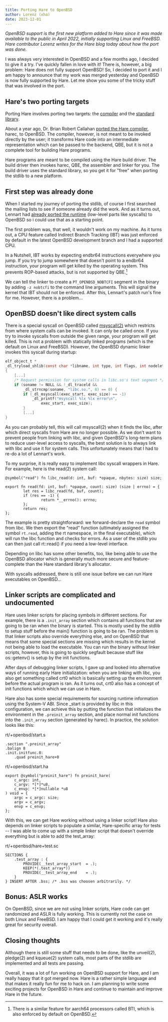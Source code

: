 ```yaml
---
title: Porting Hare to OpenBSD
author: Lorenz (xha)
date: 2023-12-01
---
```


*OpenBSD support is the first new platform added to Hare since it was made
available to the public in April 2022, initially supporting Linux and FreeBSD.
Hare contributor Lorenz writes for the Hare blog today about how the port was
done.*

I was always very interested in OpenBSD and a few months ago, I decided to give
it a try. I've quickly fallen in love with it! There is, however, a big problem:
Hare does not fully support OpenBSD! So, I decided to port it and I am happy to
announce that my work was merged yesterday and OpenBSD is now fully supported by
Hare. Let me show you some of the tricky stuff that was involved in the port.

## Hare's two porting targets

Porting Hare involves porting two targets: the [compiler][0] and the [standard
library][1].

About a year ago, Dr. Brian Robert Callahan [ported the Hare compiler][2],
harec, to OpenBSD. The compiler, however, is not meant to be invoked directly
by the user; it transforms Hare code into an intermediate representation which
can be passed to the backend, QBE, but it is not a complete tool for building
Hare programs.

Hare programs are meant to be compiled using the Hare build driver. The build
driver then invokes harec, QBE, the assembler and linker for you. The build
driver uses the standard library, so you get it for "free" when porting the
stdlib to a new platform.

[0]: https://git.sr.ht/~sircmpwn/harec
[1]: https://git.sr.ht/~sircmpwn/hare
[2]: https://briancallahan.net/blog/20220427.html

## First step was already done

When I started my journey of porting the stdlib, of course I first searched the
mailing lists to see if someone already did the work. And as it turns out,
Lennart had [already ported the runtime][3] (low-level parts like syscalls) to
OpenBSD so i could use that as a starting point.

The first problem was, that well, it wouldn't work on my machine. As it turns
out, a CPU feature called Indirect Branch Tracking (IBT) was just enforced by
default in the latest OpenBSD development branch and I had a supported CPU.

In a Nutshell, IBT works by expecting endbr64 instructions everywhere you jump.
If you try to jump somewhere that doesn't point to a endbr64 instruction, your
program will get killed by the operating system. This prevents ROP-based
attacks, but is not supported by QBE.[^1]

[^1]: There is a similar feature for aarch64 processors called BTI, which is also
      enforced by default on OpenBSD.

We can tell the linker to create a `PT_OPENBSD_NOBTCFI` segment in the binary by
adding `-z nobtcfi` to the command line arguments. This will signal the kernel
that IBT should not be enforced. After this, Lennart's patch run's fine for me.
However, there is a problem...

[3]: https://lists.sr.ht/~sircmpwn/hare-dev/patches/42418

## OpenBSD doesn't like direct system calls

There is a special syscall on OpenBSD called [msyscall(2)][4] which restricts
from where system calls can be invoked. It can only be called once. If you try
to invoke syscalls from outside the given range, your program will get killed.
This is not a problem with statically linked programs (which is the default on
Linux and FreeBSD). However, the OpenBSD dynamic linker invokes this syscall
during startup:

```C
elf_object_t *
_dl_tryload_shlib(const char *libname, int type, int flags, int nodelete)
{
	[...]
	/* Request permission for system calls in libc.so's text segment */
	if (soname != NULL && !_dl_traceld &&
	    _dl_strncmp(soname, "libc.so.", 8) == 0) {
		if (_dl_msyscall(exec_start, exec_size) == -1)
			_dl_printf("msyscall %lx %lx error\n",
			    exec_start, exec_size);
        }
        [...]
}
```

As you can probably tell, this will call msyscall(2) when it finds the libc,
after which direct syscalls from Hare are no longer possible. As we don't want
to prevent people from linking with libc, and given OpenBSD's long-term plans to
reduce user-level access to syscalls, the best solution is to always link with
libc and use it for system calls. This unfortunately means that I had to re-do a
lot of Lennart's work.

To my surprise, it is really easy to implement libc syscall wrappers in Hare.
For example, here is the read(2) system call:

```hare
@symbol("read") fn libc_read(d: int, buf: *opaque, nbytes: size) size;

export fn read(fd: int, buf: *opaque, count: size) (size | errno) = {
        let res = libc_read(fd, buf, count);
        if (res == -1) {
                return *__errno(): errno;
        };
        return res;
};
```

The example is pretty straightforward: we forward-declare the `read` symbol from
libc. We then export the "read" function (ultimately assigned the symbol
`rt.read`, adding the rt namespace, in the final executable), which will run the
libc function and checks for errors. As a user of the stdlib you can then just
call rt::read() if you need a low-level interface.

Depending on libc has some other benefits, too, like being able to use the
OpenBSD allocator which is generally much more secure and feature-complete than
the Hare standard library's allocator.

With syscalls addressed, there is still one issue before we can run Hare
executables on OpenBSD...

[4]: https://man.openbsd.org/msyscall.2

## Linker scripts are complicated and undocumented

Hare uses linker scripts for placing symbols in different sections. For example,
there is a `.init_array` section which contains all functions that are going to
be ran when the binary is started. This is mostly used by the stdlib to setup
stuff before the main() function is going to be ran. The problem is that linker
scripts also override everything else, and on OpenBSD that means that some
special sections are missing which results in the kernel not being able to load
the executable. You can run the binary without linker scripts, however, this is
going to quickly segfault because stuff like os::getenv() is setup by the init
functions.

After days of debugging linker scripts, I gave up and looked into alternative
ways of running early Hare initialization: when you are linking with libc, you
also get something called crt0 which is basically setting up the environment
before the actual program is ran. As it turns out, crt0 also has a concept of
init functions which which we can use in Hare.

Hare also has some special requirements for sourcing runtime information using
the System-V ABI. Since \_start is provided by libc in this configuration, we
can achieve this by putting the function that initializes the environment in the
`.preinit_array` section, and place normal init functions into the `.init_array`
section (generated by harec). In practice, the solution looks like this:

rt/+openbsd/start.s
```assembly
.section ".preinit_array"
.balign 8
.init.initfunc.0:
	.quad preinit_hare+0
```

rt/+openbsd/start.ha
```hare
export @symbol("preinit_hare") fn preinit_hare(
	c_argc: int,
	c_argv: *[*]*u8,
	c_envp: *[*]nullable *u8
) void = {
	argc = c_argc: size;
	argv = c_argv;
	envp = c_envp;
};
```

With this, we can get Hare working without using a linker script! Hare also
depends on linker scripts to populate a similar, Hare-specific array for tests
-- I was able to come up with a simple linker script that doesn't override
everything but is able to add the test_array:

rt/+openbsd/hare+test.sc
```lc
SECTIONS {
	.test_array : {
		PROVIDE(__test_array_start	= .);
		KEEP(*(.test_array*))
		PROVIDE(__test_array_end	= .);
	}
} INSERT AFTER .bss; /* .bss was choosen arbitrarily. */
```

## Bonus: ASLR works

On OpenBSD, since we are not using linker scripts, Hare code can get randomized
and ASLR is fully working. This is currently not the case on both Linux and
FreeBSD. I am happy that I could get it working and it's really great for
security overall.

## Closing thoughts

Although there is still some stuff that needs to be done, like the unveil(2),
pledge(2) and kqueue(2) system calls, most parts of the stdlib are implemented
and all tests are passing.

Overall, it was a lot of fun working on OpenBSD support for Hare, and I am
really happy that it got merged now. Hare is a rather simple language and that
makes it really fun for me to hack on. I am planning to write some exciting
projects for OpenBSD in Hare and continue to maintain and improve Hare in the
future.
